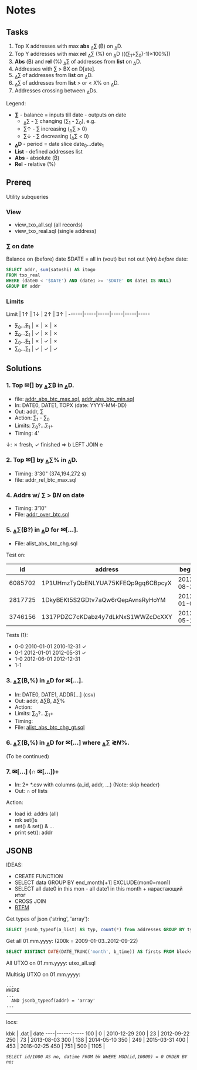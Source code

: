 # Notes

## Tasks
1. Top X addresses with max **abs** <sub>&Delta;</sub>&sum; (&#x20BF;) on <sub>&Delta;</sub>D.
2. Top Y addresses with max **rel** <sub>&Delta;</sub>&sum; (%) on <sub>&Delta;</sub>D (((&sum;<sub>1</sub>÷&sum;<sub>0</sub>)-1)×100%))
3. **Abs** (&#x20BF;) and **rel** (%) <sub>&Delta;</sub>&sum; of addresses from **list** on <sub>&Delta;</sub>D.
4. Addresses with &sum; &gt; &#x20BF;X on D[ate].
5. <sub>&Delta;</sub>&sum; of addresses from **list** on <sub>&Delta;</sub>D.
6. <sub>&Delta;</sub>&sum; of addresses from **list** > or < X% on <sub>&Delta;</sub>D.
7. Addresses crossing between <sub>&Delta;</sub>Ds.

Legend:

- **&sum;** - balance = inputs till date - outputs on date
  - <sub>&Delta;</sub>&sum; - &sum; changing (&sum;<sub>1</sub> - &sum;<sub>0</sub>), e.g.
  - &sum;&uarr; - &sum; increasing (<sub>&Delta;</sub>&sum; > 0)
  - &sum;&darr; - &sum; decreasing (<sub>&Delta;</sub>&sum; < 0)
- **<sub>&Delta;</sub>D** - period = date slice date<sub>0</sub>&hellip;date<sub>1</sub>
- **List** - defined addresses list
- **Abs** - absolute (&#x20BF;)
- **Rel** - relative (%)

## Prereq

Utility subqueries

### View

- view_txo_all.sql (all records)
- view_txo_real.sql (single address)

### &sum; on date

Balance on (before) date $DATE = all in (vout) but not out (vin) *before* date:

```sql
SELECT addr, sum(satoshi) AS itogo
FROM txo_real
WHERE (date0 < '$DATE') AND (date1 >= '$DATE' OR date1 IS NULL)
GROUP BY addr
```

### Limits

Limit | 1&uarr; | 1&darr; | 2&uarr; | 3&uarr; |
------|-----|-----|-----|-----|-----
- <s>&sum;<sub>0</sub></s>&hellip;<s>&sum;<sub>1</sub></s> | &cross; | &cross; | &cross; 
- <s>&sum;<sub>0</sub></s>&hellip;&sum;<sub>1</sub> | &check; | &cross; | &cross;
- &sum;<sub>0</sub>&hellip;<s>&sum;<sub>1</sub></s> | &cross; | &check; | &cross;
- &sum;<sub>0</sub>&hellip;&sum;<sub>1</sub> | &check; | &check; | &check;

## Solutions

### 1. Top &#9993;[] by <sub>&Delta;</sub>&sum;&#x20BF; in <sub>&Delta;</sub>D.

- file: [addr_abs_btc_max.sql](sql/addr_abs_btc_max.sql), [addr_abs_btc_min.sql](sql/addr_abs_btc_min.sql)
- In: DATE0, DATE1, TOPX (date: YYYY-MM-DD)
- Out: addr, &sum;
- Action: &sum;<sub>1</sub> - &sum;<sub>0</sub>
- Limits: &sum;<sub>0</sub>?&hellip;&sum;<sub>1</sub>+
- Timing: 4'

&darr;: &cross; fresh, &check; finished => b LEFT JOIN e

### 2. Top &#9993;[] by <sub>&Delta;</sub>&sum;% in <sub>&Delta;</sub>D.

- Timing: 3'30" (374,194,272 s)
- file: addr_rel_btc_max.sql

### 4. Addrs w/ &sum; > &#x20BF;_N_ on date

- Timing: 3'10"
- File: [addr_over_btc.sql](sql/addr_over_btc.sql)

### 5. <sub>&Delta;</sub>&sum;(&#x20BF;?) in <sub>&Delta;</sub>D for &#9993;[&hellip;].

- File: alist_abs_btc_chg.sql

Test on:

id | address | begin | end | txs
---|---|---|---|---
6085702 | 1P1UHmzTyQbENLYUA75KFEQp9gq6CBpcyX | 2012-08-31 | 2012-09-01 | 2
2817725 | 1DkyBEKt5S2GDtv7aQw6rQepAvnsRyHoYM | 2012-01-09 | 2020-09-01 | 765
3746156 | 1317PDZC7cKDabz4y7dLkNxS1WWZcDcXXY | 2012-05-14 | 2016-06-21 | 227

Tests (1):

- 0-0 2010-01-01 2010-12-31 &check;
- 0-1 2012-01-01 2012-05-31 &check;
- 1-0 2012-06-01 2012-12-31
- 1-1 

### 3. <sub>&Delta;</sub>&sum;(&#x20BF;,%) in <sub>&Delta;</sub>D for &#9993;[&hellip;].

- In: DATE0, DATE1, ADDR\[&hellip;] (csv)
- Out: addr, &Delta;&sum;&#x20BF;, &Delta;&sum;%
- Action:
- Limits: &sum;<sub>0</sub>?&hellip;&sum;<sub>1</sub>+
- Timing:
- File: [alist_abs_btc_chg_gt.sql](sql/alist_abs_btc_chg_gt.sql)

### 6. <sub>&Delta;</sub>&sum;(&#x20BF;,%) in <sub>&Delta;</sub>D for &#9993;[&hellip;] where <sub>&Delta;</sub>&sum; &gl;_N_%.

(To be continued)

### 7. &#9993;[&hellip;] \(&cap; &#9993;[&hellip;])+

- In: 2+ *.csv with columns (a_id, addr, &hellip;) (Note: skip header)
- Out: &cap; of lists

Action:

- load id: addrs (all)
- mk set()s
- set() & set() & &hellip;
- print set(): addr

## JSONB

IDEAS:

- CREATE FUNCTION
- SELECT data GROUP BY end_month[+1] EXCLUDE(mon0=mon1)
- SELECT all date0 in this mon - all date1 in this month + нарастающий итог
- CROSS JOIN
- [RTFM](https://postgrespro.ru/docs/postgresql/12/queries-with)

Get types of json ('string', 'array'):

```sql
SELECT jsonb_typeof(a_list) AS typ, count(*) from addresses GROUP BY typ ORDER BY typ DESC;
```

Get all 01.mm.yyyy:
(200k = 2009-01-03..2012-09-22)

```sql
SELECT DISTINCT DATE(DATE_TRUNC('month', b_time)) AS firsts FROM blocks ORDER BY firsts ASC;
```


All UTXO on 01.mm.yyyy: utxo_all.sql

Multisig UTXO on 01.mm.yyyy:

```
...
WHERE
...
  AND jsonb_typeof(addr) = 'array'
...
```

----

locs:

kbk | .dat | date
----|------:-----
100 |    0 | 2010-12-29
200 |   23 | 2012-09-22
250 |   73 | 2013-08-03
300 |  138 | 2014-05-10
350 |  249 | 2015-03-31
400 |  453 | 2016-02-25
450 |  751 | 
500 | 1105 | 

_`SELECT id/1000 AS no, datime FROM bk WHERE MOD(id,10000) = 0 ORDER BY no;`_